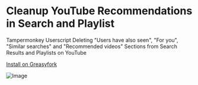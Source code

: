 # Cleanup YouTube Recommendations in Search and Playlist
Tampermonkey Userscript Deleting "Users have also seen", "For you", "Similar searches" and "Recommended videos" Sections from Search Results and Playlists on YouTube

[Install on Greasyfork](https://greasyfork.org/scripts/436569)

![Image](image.jpg)
